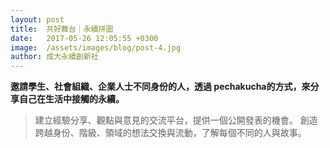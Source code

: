 ```yaml
---
layout: post
title:  共好舞台｜永續拼圖
date:   2017-05-26 12:05:55 +0300
image:  /assets/images/blog/post-4.jpg
author: 成大永續創新社
---
```


**邀請學生、社會組織、企業人士不同身份的人，透過 pechakucha的方式，來分享自己在生活中接觸的永續。**

> 建立經驗分享、觀點與意見的交流平台，提供一個公開發表的機會。
創造跨越身份、階級、領域的想法交換與流動，了解每個不同的人與故事。



